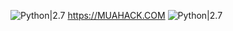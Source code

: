 ![Python|2.7](https://img.shields.io/badge/MUAHACK.COM-2.7-blue.svg)
https://MUAHACK.COM
![Python|2.7](https://img.shields.io/badge/MUAHACK.VN-2.7-red.svg)
<div <img src

